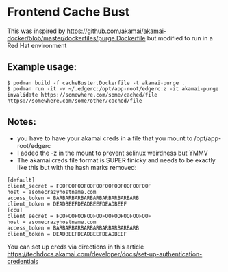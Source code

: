 # Frontend Cache Bust
This was inspired by https://github.com/akamai/akamai-docker/blob/master/dockerfiles/purge.Dockerfile
but modified to run in a Red Hat environment 

## Example usage:
```
$ podman build -f cacheBuster.Dockerfile -t akamai-purge .
$ podman run -it -v ~/.edgerc:/opt/app-root/edgerc:z -it akamai-purge invalidate https://somewhere.com/some/cached/file https://somewhere.com/some/other/cached/file
```

## Notes: 
* you have to have your akamai creds in a file that you mount to /opt/app-root/edgerc
* I added the -z in the mount to prevent selinux weirdness but YMMV
* The akamai creds file format is SUPER finicky and needs to be exactly like this but with the hash marks removed:

```
[default]
client_secret = FOOFOOFOOFOOFOOFOOFOOFOOFOOFOOF
host = asomecrazyhostname.com
access_token = BARBARBARBARBARBARBARBARBARB
client_token = DEADBEEFDEADBEEFDEADBEEF
[ccu]
client_secret = FOOFOOFOOFOOFOOFOOFOOFOOFOOFOOF
host = asomecrazyhostname.com
access_token = BARBARBARBARBARBARBARBARBARB
client_token = DEADBEEFDEADBEEFDEADBEEF
```

You can set up creds via directions in this article https://techdocs.akamai.com/developer/docs/set-up-authentication-credentials

